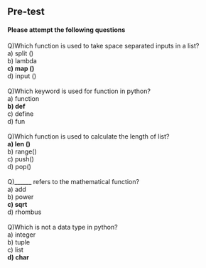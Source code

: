 ## <b> Pre-test
#### Please attempt the following questions</b>

Q)Which function is used to take space separated inputs in a list?<br>
a) split ()<br>
b) lambda<br>
<b>c) map ()</b><br>
d) input () <br><br>
Q)Which keyword is used for function in python?<br>
a) function<br>
<b>b) def</b><br>
c) define<br>
d) fun<br><br>
Q)Which function is used to calculate the length of list?<br>
<b>a) len ()</b><br>
b) range()<br>
c) push()<br>
d) pop()<br><br>
Q)______ refers to the mathematical function?<br>
a) add<br>
b) power<br>
<b>c) sqrt</b><br>
d) rhombus<br><br>
Q)Which is not a data type in python?<br>
a) integer<br>
b) tuple<br>
c) list<br>
<b>d) char</b><br>
